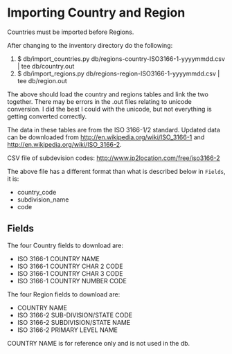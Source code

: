 # Importing Country and Region

Countries must be imported before Regions. 

After changing to the inventory directory do the following:

  1. $ db/import_countries.py db/regions-country-ISO3166-1-yyyymmdd.csv | tee db/country.out
  2. $ db/import_regions.py db/regions-region-ISO3166-1-yyyymmdd.csv | tee db/region.out

The above should load the country and regions tables and link the two together. There may be errors in the .out files relating to unicode conversion. I did the best I could with the unicode, but not everything is getting converted correctly.

The data in these tables are from the ISO 3166-1/2 standard.
Updated data can be downloaded from http://en.wikipedia.org/wiki/ISO_3166-1 and
http://en.wikipedia.org/wiki/ISO_3166-2.

CSV file of subdevision codes: http://www.ip2location.com/free/iso3166-2

The above file has a different format than what is described below in `Fields`, it is:

 * country_code
 * subdivision_name
 * code

## Fields

The four Country fields to download are:

 * ISO 3166-1 COUNTRY NAME
 * ISO 3166-1 COUNTRY CHAR 2 CODE
 * ISO 3166-1 COUNTRY CHAR 3 CODE
 * ISO 3166-1 COUNTRY NUMBER CODE

The four Region fields to download are:

 * COUNTRY NAME
 * ISO 3166-2 SUB-DIVISION/STATE CODE
 * ISO 3166-2 SUBDIVISION/STATE NAME
 * ISO 3166-2 PRIMARY LEVEL NAME

COUNTRY NAME is for reference only and is not used in the db.
